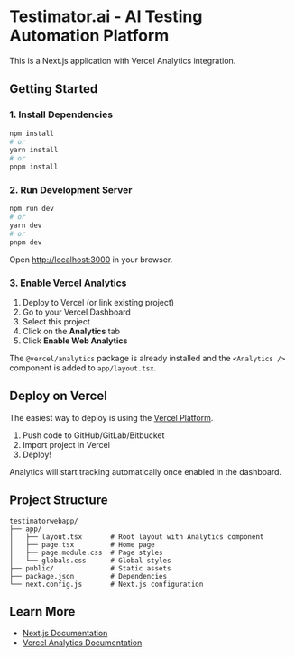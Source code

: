 # Testimator.ai - AI Testing Automation Platform

This is a Next.js application with Vercel Analytics integration.

## Getting Started

### 1. Install Dependencies

```bash
npm install
# or
yarn install
# or
pnpm install
```

### 2. Run Development Server

```bash
npm run dev
# or
yarn dev
# or
pnpm dev
```

Open [http://localhost:3000](http://localhost:3000) in your browser.

### 3. Enable Vercel Analytics

1. Deploy to Vercel (or link existing project)
2. Go to your Vercel Dashboard
3. Select this project
4. Click on the **Analytics** tab
5. Click **Enable Web Analytics**

The `@vercel/analytics` package is already installed and the `<Analytics />` component is added to `app/layout.tsx`.

## Deploy on Vercel

The easiest way to deploy is using the [Vercel Platform](https://vercel.com/new).

1. Push code to GitHub/GitLab/Bitbucket
2. Import project in Vercel
3. Deploy!

Analytics will start tracking automatically once enabled in the dashboard.

## Project Structure

```
testimatorwebapp/
├── app/
│   ├── layout.tsx       # Root layout with Analytics component
│   ├── page.tsx         # Home page
│   ├── page.module.css  # Page styles
│   └── globals.css      # Global styles
├── public/              # Static assets
├── package.json         # Dependencies
└── next.config.js       # Next.js configuration
```

## Learn More

- [Next.js Documentation](https://nextjs.org/docs)
- [Vercel Analytics Documentation](https://vercel.com/docs/analytics)

